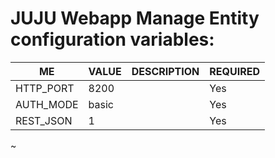 # JUJU Webapp Manage Entity configuration variables:

ME | VALUE | DESCRIPTION | REQUIRED |
| ------ | ------ | ------ | ------ |
| HTTP_PORT | 8200 | |Yes |
| AUTH_MODE | basic | | Yes |
| REST_JSON | 1 | | Yes |
~

